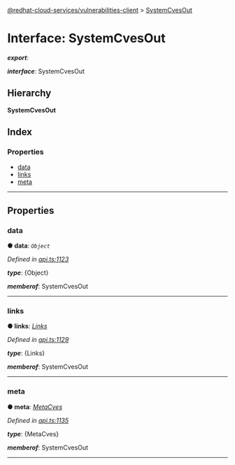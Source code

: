[@redhat-cloud-services/vulnerabilities-client](../README.md) > [SystemCvesOut](../interfaces/systemcvesout.md)

# Interface: SystemCvesOut

*__export__*: 

*__interface__*: SystemCvesOut

## Hierarchy

**SystemCvesOut**

## Index

### Properties

* [data](systemcvesout.md#data)
* [links](systemcvesout.md#links)
* [meta](systemcvesout.md#meta)

---

## Properties

<a id="data"></a>

###  data

**● data**: *`Object`*

*Defined in [api.ts:1123](https://github.com/RedHatInsights/javascript-clients/blob/master/packages/vulnerabilities/git-api/api.ts#L1123)*

*__type__*: {Object}

*__memberof__*: SystemCvesOut

___
<a id="links"></a>

###  links

**● links**: *[Links](links.md)*

*Defined in [api.ts:1129](https://github.com/RedHatInsights/javascript-clients/blob/master/packages/vulnerabilities/git-api/api.ts#L1129)*

*__type__*: {Links}

*__memberof__*: SystemCvesOut

___
<a id="meta"></a>

###  meta

**● meta**: *[MetaCves](metacves.md)*

*Defined in [api.ts:1135](https://github.com/RedHatInsights/javascript-clients/blob/master/packages/vulnerabilities/git-api/api.ts#L1135)*

*__type__*: {MetaCves}

*__memberof__*: SystemCvesOut

___

